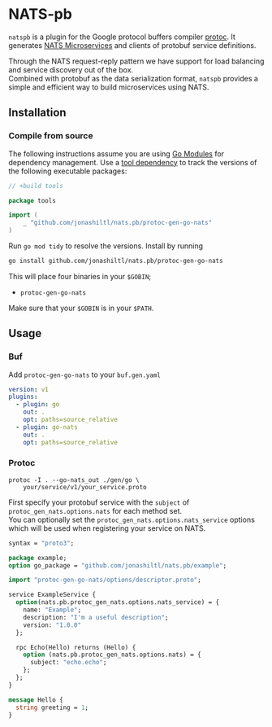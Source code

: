 # NATS-pb

`natspb` is a plugin for the Google protocol buffers compiler [protoc](https://github.com/protocolbuffers/protobuf). It generates [NATS Microservices](https://github.com/nats-io/nats.go/tree/main/micro) and clients of protobuf service definitions.

Through the NATS request-reply pattern we have support for load balancing and service discovery out of the box.  
Combined with protobuf as the data serialization format, `natspb` provides a simple and efficient way to build microservices using NATS.
## Installation

### Compile from source
The following instructions assume you are using
[Go Modules](https://github.com/golang/go/wiki/Modules) for dependency
management. Use a
[tool dependency](https://github.com/golang/go/wiki/Modules#how-can-i-track-tool-dependencies-for-a-module)
to track the versions of the following executable packages:

```go
// +build tools

package tools

import (
    _ "github.com/jonashiltl/nats.pb/protoc-gen-go-nats"
)
```

Run `go mod tidy` to resolve the versions. Install by running

```sh
go install github.com/jonashiltl/nats.pb/protoc-gen-go-nats
```

This will place four binaries in your `$GOBIN`;

- `protoc-gen-go-nats`

Make sure that your `$GOBIN` is in your `$PATH`.

## Usage

### Buf
Add `protoc-gen-go-nats` to your `buf.gen.yaml`
```yaml
version: v1
plugins:
  - plugin: go
    out: .
    opt: paths=source_relative
  - plugin: go-nats
    out: .
    opt: paths=source_relative
```
### Protoc
```
protoc -I . --go-nats_out ./gen/go \
    your/service/v1/your_service.proto
```

First specify your protobuf service with the `subject` of `protoc_gen_nats.options.nats` for each method set.  
You can optionally set the `protoc_gen_nats.options.nats_service` options which will be used when registering your service on NATS.

```protobuf
syntax = "proto3";

package example;
option go_package = "github.com/jonashiltl/nats.pb/example";

import "protoc-gen-go-nats/options/descriptor.proto";

service ExampleService {
  option(nats.pb.protoc_gen_nats.options.nats_service) = {
    name: "Example";
    description: "I'm a useful description";
    version: "1.0.0"
  };

  rpc Echo(Hello) returns (Hello) {
    option (nats.pb.protoc_gen_nats.options.nats) = {
      subject: "echo.echo";
    };
  };
}

message Hello {
  string greeting = 1;
}
```